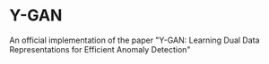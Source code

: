 # Y-GAN
An official implementation of the paper "Y-GAN: Learning Dual Data Representations for Efficient Anomaly Detection"
